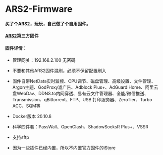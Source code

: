 # ARS2-Firmware


#### 买了个ARS2，玩玩，自己做了个自用固件。

#### [ARS2](https://easepi.linkease.com/)第三方固件

#### 固件详情：

* 管理网关：192.168.2.100 无密码

* 不要和其他ARS2固件混刷，必须不保留配置刷入

* 固件自带NetData实时监控、CPU调节、磁盘管理、高级设置、文件管理、Argon主题、GodProxy滤广告、Adblock Plus+、AdGuard Home、阿里云盘WebDav、DDNS.to内网穿透、易有云文件管理器、全能/微信推送、Transmission、qBittorrent、FTP、USB 打印服务器、ZeroTier、Turbo ACC、SQM等

* Docker版本 20.10.8

* 科学四件套：PassWall、OpenClash、ShadowSocksR Plus+、VSSR

* 支持sftp

* 因为一些插件已经内置，所以不内置官方固件的iStore


